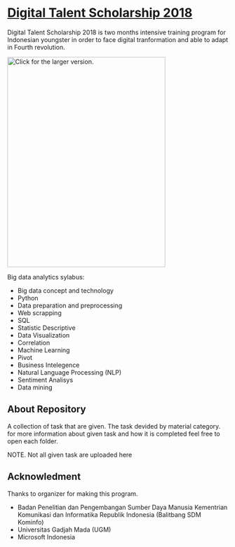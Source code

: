 # [Digital Talent Scholarship 2018](https://digitalent.kominfo.go.id)

Digital Talent Scholarship 2018 is two months intensive training program for Indonesian youngster in order to face digital tranformation and able to adapt in Fourth revolution.

<a href="https://drive.google.com/uc?export=view&id=1Owhv2goGaSvumFartzJGbUelEFJctsoS"><img src="https://drive.google.com/uc?export=view&id=1Owhv2goGaSvumFartzJGbUelEFJctsoS" style="width: 360px; max-width: 100%; height: 480;" title="Click for the larger version." /></a>

Big data analytics sylabus:

- Big data concept and technology
- Python 
- Data preparation and preprocessing
- Web scrapping
- SQL
- Statistic Descriptive 
- Data Visualization
- Correlation
- Machine Learning
- Pivot
- Business Intelegence
- Natural Language Processing (NLP)
- Sentiment Analisys
- Data mining

## About Repository

A collection of task that are given. The task devided by material category. for more information about given task and how it is completed feel free to open each folder.

NOTE. Not all given task are uploaded here

## Acknowledment

Thanks to organizer for making this program.

- Badan Penelitian dan Pengembangan Sumber Daya Manusia Kementrian Komunikasi dan Informatika Republik Indonesia (Balitbang SDM Kominfo)
- Universitas Gadjah Mada (UGM)
- Microsoft Indonesia